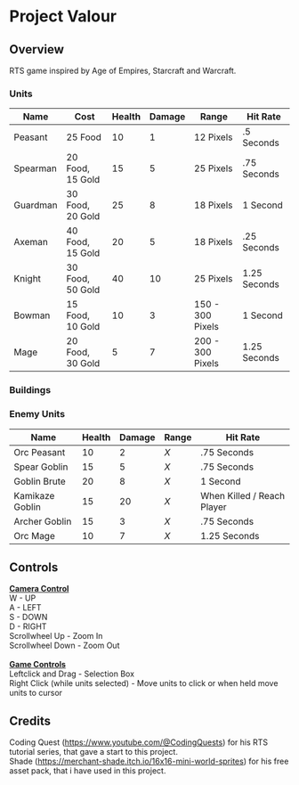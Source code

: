 # **Project Valour**
 
## **Overview**
RTS game inspired by Age of Empires, Starcraft and Warcraft.

### Units
| **Name** | **Cost** | **Health**  | **Damage** | **Range** | **Hit Rate** |
|------|------|-------|---------|---------|----------|
| Peasant | 25 Food | 10 | 1 | 12 Pixels | .5 Seconds |
| Spearman | 20 Food, 15 Gold | 15 | 5 | 25 Pixels | .75 Seconds |
| Guardman | 30 Food, 20 Gold | 25 | 8 | 18 Pixels | 1 Second |
| Axeman | 40 Food, 15 Gold | 20 | 5 | 18 Pixels | .25 Seconds |
| Knight | 30 Food, 50 Gold | 40 | 10 | 25 Pixels | 1.25 Seconds |
| Bowman | 15 Food, 10 Gold | 10 | 3 | 150 - 300 Pixels | 1 Second |
| Mage | 20 Food, 30 Gold | 5 | 7 | 200 - 300 Pixels | 1.25 Seconds |
### Buildings

### Enemy Units
| **Name** | **Health**  | **Damage** | **Range** | **Hit Rate** |
|------|------|---------|---------|----------|
| Orc Peasant | 10 | 2 | *X* | .75 Seconds |
| Spear Goblin | 15 | 5 | *X* | .75 Seconds |
| Goblin Brute | 20 | 8 | *X* | 1 Second |
| Kamikaze Goblin | 15 | 20 | *X* | When Killed / Reach Player |
| Archer Goblin | 15 | 3 | *X* | .75 Seconds |
| Orc Mage | 10 | 7 | *X* | 1.25 Seconds |


## Controls
<ins> **Camera Control** </ins> <br /> W - UP <br /> A - LEFT <br /> S - DOWN <br /> D - RIGHT <br /> Scrollwheel Up - Zoom In <br /> Scrollwheel Down - Zoom Out <br /> <br /> <ins> **Game Controls** </ins> <br /> Leftclick and Drag - Selection Box <br /> Right Click (while units selected) - Move units to click or when held move units to cursor <br />

## Credits
Coding Quest (https://www.youtube.com/@CodingQuests) for his RTS tutorial series, that gave a start to this project.  <br />
Shade (https://merchant-shade.itch.io/16x16-mini-world-sprites) for his free asset pack, that i have used in this project.

